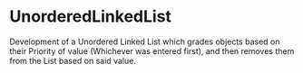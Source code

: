 # UnorderedLinkedList
Development of a Unordered Linked List which grades objects based on their Priority of value (Whichever was entered first), and then removes them from the List based on said value.
